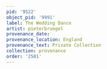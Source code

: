 ```yaml
---
pid: '9522'
object_pid: '9991'
label: The Wedding Dance
artist: pieterbruegel
provenance_date:
provenance_location: England
provenance_text: Private Collection
collection: provenance
order: '2581'
---
```

